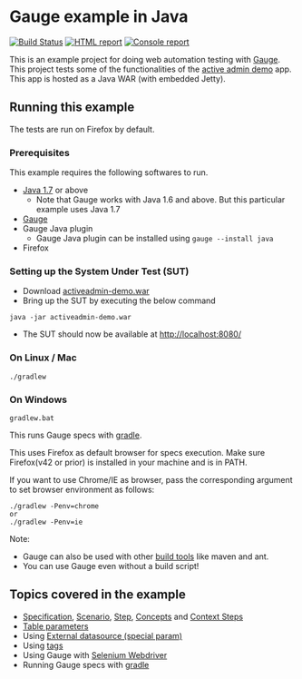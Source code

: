 # Gauge example in Java

[![Build Status](https://snap-ci.com/getgauge/gauge-example-java/branch/master/build_image)](https://snap-ci.com/getgauge/gauge-example-java/branch/master)
[![HTML report](https://img.shields.io/badge/report-html-green.svg)](http://gauge-example-reports.herokuapp.com/java)
[![Console report](https://img.shields.io/badge/report-console-blue.svg)](http://gauge-example-reports.herokuapp.com/java/console)

This is an example project for doing web automation testing with [Gauge](http://getgauge.io). This project tests some of the functionalities of the [active admin demo](https://github.com/getgauge/activeadmin-demo) app. This app is hosted as a Java WAR (with embedded Jetty). 

## Running this example
The tests are run on Firefox by default.

### Prerequisites

This example requires the following softwares to run.
  * [Java 1.7](http://www.oracle.com/technetwork/java/javase/downloads/jdk8-downloads-2133151.html) or above
    * Note that Gauge works with Java 1.6 and above. But this particular example uses Java 1.7
  * [Gauge](http://getgauge.io/download.html)
  * Gauge Java plugin
    * Gauge Java plugin can be installed using `gauge --install java`
  * Firefox
  
### Setting up the System Under Test (SUT)

* Download [activeadmin-demo.war](https://bintray.com/artifact/download/gauge/activeadmin-demo/activeadmin-demo.war)
* Bring up the SUT by executing the below command
```
java -jar activeadmin-demo.war
```
* The SUT should now be available at [http://localhost:8080/](http://localhost:8080)

### On Linux / Mac

```
./gradlew
```

### On Windows

```
gradlew.bat
```
This runs Gauge specs with [gradle](gradle.org).

This uses Firefox as default browser for specs execution. Make sure Firefox(v42 or prior) is installed in your machine and is in PATH.

If you want to use Chrome/IE as browser, pass the corresponding argument to set browser environment as follows:

```
./gradlew -Penv=chrome
or
./gradlew -Penv=ie
```

Note:
  * Gauge can also be used with other [build tools](http://getgauge.io/documentation/user/current/test_code/java/using_build_tools.html) like maven and ant.
  * You can use Gauge even without a build script!

## Topics covered in the example

* [Specification](http://getgauge.io/documentation/user/current/specifications/README.html), [Scenario](http://getgauge.io/documentation/user/current/specifications/scenarios.html),  [Step](http://getgauge.io/documentation/user/current/specifications/steps.html), [Concepts](http://getgauge.io/documentation/user/current/specifications/concepts.html) and [Context Steps](http://getgauge.io/documentation/user/current/specifications/contexts.html)
* [Table parameters](http://getgauge.io/documentation/user/current/specifications/parameters.html#table-parameter)
* Using [External datasource (special param)](http://getgauge.io/documentation/user/current/specifications/parameters.html#special-parameters)
* Using [tags](http://getgauge.io/documentation/user/current/specifications/tags.html)
* Using Gauge with [Selenium Webdriver](http://docs.seleniumhq.org/projects/webdriver/)
* Running Gauge specs with [gradle](gradle.org)
